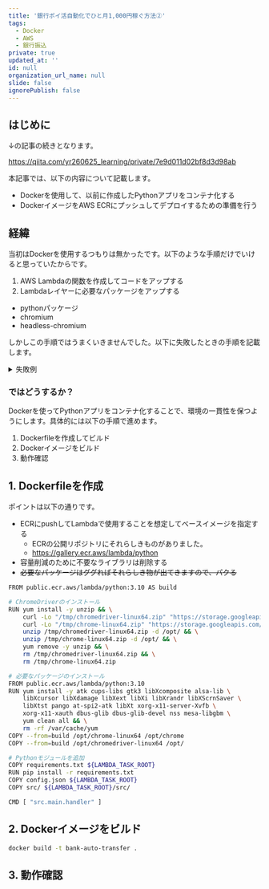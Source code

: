 ```yaml
---
title: '銀行ポイ活自動化でひと月1,000円稼ぐ方法②'
tags:
  - Docker
  - AWS
  - 銀行振込
private: true
updated_at: ''
id: null
organization_url_name: null
slide: false
ignorePublish: false
---
```

## はじめに

↓の記事の続きとなります。

https://qiita.com/yr260625_learning/private/7e9d011d02bf8d3d98ab

本記事では、以下の内容について記載します。
* Dockerを使用して、以前に作成したPythonアプリをコンテナ化する
* DockerイメージをAWS ECRにプッシュしてデプロイするための準備を行う

## 経緯

当初はDockerを使用するつもりは無かったです。以下のような手順だけでいけると思っていたからです。

1. AWS Lambdaの関数を作成してコードをアップする
2. Lambdaレイヤーに必要なパッケージをアップする
  * pythonパッケージ
  * chromium
  * headless-chromium

しかしこの手順ではうまくいきませんでした。以下に失敗したときの手順を記載します。

<details><summary>失敗例</summary>

### Lambda関数作成

まずは単純な例としてドライバーを生成するだけして終了する関数を作成しました。

![銀行ポイ活自動化②_Lambda関数.png](https://qiita-image-store.s3.ap-northeast-1.amazonaws.com/0/1681290/00b64b4f-5708-d9ae-b301-51c60923be94.png)

```python
from selenium import webdriver
from selenium.webdriver.chrome.options import Options
from selenium.webdriver.chrome.service import Service

def lambda_handler(event, context):
    options = Options()
    options.add_argument("--headless")
    options.add_argument("--disable-gpu")
    options.add_argument("--single-process")
    options.add_argument("--ignore-certificate-errors")
    options.add_argument("--no-sandbox")
    browser = webdriver.Chrome(
        service=Service("/opt/headless/chromedriver"),
        options=options
    )
    return 0
```

### パッケージ作成

zipの作成手順は以下の通りです。

```bash
# pyenv導入
git clone https://github.com/pyenv/pyenv.git ~/.pyenv
echo 'export PATH="$HOME/.pyenv/bin:$PATH"' >> ~/.bash_profile
echo 'eval "$(pyenv init -)"' >> ~/.bash_profile
source ~/.bash_profile

# python3.10に切替
pyenv install 3.10.3
pyenv global 3.10.3

# pythonパッケージ準備
mkdir python
cd python
pip install --upgrade pip
pip install selenium==4.22.0 -t .
cd ../
zip -r python python

# chromium
mkdir headless
cd headless
curl -SL https://github.com/adieuadieu/serverless-chrome/releases/download/v1.0.0-55/stable-headless-chromium-amazonlinux-2017-03.zip > headless-chromium.zip
unzip -o headless-chromium.zip -d .
rm headless-chromium.zip
curl -SL https://chromedriver.storage.googleapis.com/2.43/chromedriver_linux64.zip > chromedriver.zip
unzip -o chromedriver.zip -d .
rm chromedriver.zip
cd ../
zip -r headless headless
```

出来上がった`python.zip`と`headless.zip`を使用してLambdaレイヤーを作成します。こちらの画面で必要な情報を入力して、作成ボタンを押下すればよいです。

![銀行ポイ活自動化②_Lambdaレイヤー.png](https://qiita-image-store.s3.ap-northeast-1.amazonaws.com/0/1681290/537a8781-b170-2abe-c330-755caa0294a9.png)

### 実行結果(失敗する) 

```
{
  "errorMessage": "Message: Service /opt/headless/chromedriver unexpectedly exited. Status code was: 127\n",
  "errorType": "WebDriverException",
  "requestId": "7dc3639c-9bff-4190-b4da-6e29f93ee16f",
  "stackTrace": [
    "  File \"/var/task/lambda_function.py\", line 18, in lambda_handler\n    browser = webdriver.Chrome(\n",
    "  File \"/opt/python/selenium/webdriver/chrome/webdriver.py\", line 45, in __init__\n    super().__init__(\n",
    "  File \"/opt/python/selenium/webdriver/chromium/webdriver.py\", line 55, in __init__\n    self.service.start()\n",
    "  File \"/opt/python/selenium/webdriver/common/service.py\", line 102, in start\n    self.assert_process_still_running()\n",
    "  File \"/opt/python/selenium/webdriver/common/service.py\", line 115, in assert_process_still_running\n    raise WebDriverException(f\"Service {self._path} unexpectedly exited. Status code was: {return_code}\")\n"
  ]
}
```

失敗した原因として、色々考えられそうなことはありますが、

* Windows環境でレイヤーのzipを作成したのが良くない？
* chromedriverとheadless-chromiumのバージョン組み合わせが良くない？
* もしくはPython3.10との組み合わせが良くない？

ここまで来るのに結構時間がかかったのもあって、正直考えるのが面倒になりました。よってこの方法は止めます。
</details>

### ではどうするか？

Dockerを使ってPythonアプリをコンテナ化することで、環境の一貫性を保つようにします。具体的には以下の手順で進めます。

1. Dockerfileを作成してビルド
2. Dockerイメージをビルド
3. 動作確認

## 1. Dockerfileを作成

ポイントは以下の通りです。

* ECRにpushしてLambdaで使用することを想定してベースイメージを指定する
  * ECRの公開リポジトリにそれらしきものがありました。
  * https://gallery.ecr.aws/lambda/python
* 容量削減のために不要なライブラリは削除する
* ~~必要なパッケージはググればそれらしき物が出てきますので、パクる~~

```bash
FROM public.ecr.aws/lambda/python:3.10 AS build

# ChromeDriverのインストール
RUN yum install -y unzip && \
    curl -Lo "/tmp/chromedriver-linux64.zip" "https://storage.googleapis.com/chrome-for-testing-public/126.0.6478.126/linux64/chromedriver-linux64.zip" && \
    curl -Lo "/tmp/chrome-linux64.zip" "https://storage.googleapis.com/chrome-for-testing-public/126.0.6478.126/linux64/chrome-linux64.zip" && \
    unzip /tmp/chromedriver-linux64.zip -d /opt/ && \
    unzip /tmp/chrome-linux64.zip -d /opt/ && \
    yum remove -y unzip && \
    rm /tmp/chromedriver-linux64.zip && \
    rm /tmp/chrome-linux64.zip

# 必要なパッケージのインストール
FROM public.ecr.aws/lambda/python:3.10
RUN yum install -y atk cups-libs gtk3 libXcomposite alsa-lib \
    libXcursor libXdamage libXext libXi libXrandr libXScrnSaver \
    libXtst pango at-spi2-atk libXt xorg-x11-server-Xvfb \
    xorg-x11-xauth dbus-glib dbus-glib-devel nss mesa-libgbm \
    yum clean all && \
    rm -rf /var/cache/yum
COPY --from=build /opt/chrome-linux64 /opt/chrome
COPY --from=build /opt/chromedriver-linux64 /opt/

# Pythonモジュールを追加
COPY requirements.txt ${LAMBDA_TASK_ROOT}
RUN pip install -r requirements.txt
COPY config.json ${LAMBDA_TASK_ROOT}
COPY src/ ${LAMBDA_TASK_ROOT}/src/

CMD [ "src.main.handler" ]
```

## 2. Dockerイメージをビルド

```bash
docker build -t bank-auto-transfer .
```

## 3. 動作確認

